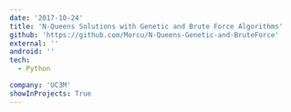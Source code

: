 ```yaml
---
date: '2017-10-24'
title: 'N-Queens Solutions with Genetic and Brute Force Algorithms'
github: 'https://github.com/Morcu/N-Queens-Genetic-and-BruteForce'
external: ''
android: ''
tech:
  - Python

company: 'UC3M'
showInProjects: True
---
```


